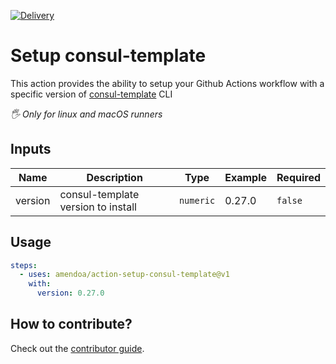 [![Delivery](https://github.com/amendoa/action-setup-consul-template/actions/workflows/delivery.yml/badge.svg)](https://github.com/amendoa/action-setup-consul-template/actions/workflows/delivery.yml)

# Setup consul-template

This action provides the ability to setup your Github Actions workflow with a specific version of [consul-template](https://github.com/hashicorp/consul-template) CLI

_:raised_hand_with_fingers_splayed: Only for linux and macOS runners_

## Inputs

| Name    | Description                        | Type      | Example | Required |
| ------- | ---------------------------------- | --------- | ------- | -------- |
| version | consul-template version to install | `numeric` | 0.27.0  | `false`  |

## Usage

```yml
steps:
  - uses: amendoa/action-setup-consul-template@v1
    with:
      version: 0.27.0
```

## How to contribute?

Check out the [contributor guide](/CONTRIBUTING.md).
